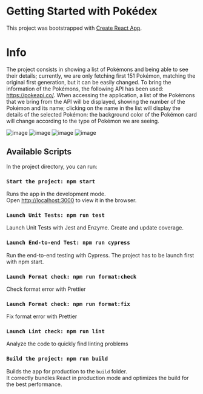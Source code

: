 # Getting Started with Pokédex

This project was bootstrapped with [Create React App](https://github.com/facebook/create-react-app).

# Info

The project consists in showing a list of Pokémons and being able to see their details; currently, we are only fetching first 151 Pokémon, matching the original first generation, but it can be easily changed. To bring the information of the Pokémons, the following API has been used: https://pokeapi.co/. When accessing the application, a list of the Pokémons that we bring from the API will be displayed, showing the number of the Pokémon and its name; clicking on the name in the list will display the details of the selected Pokémon: the background color of the Pokémon card will change according to the type of Pokémon we are seeing.

![image](https://user-images.githubusercontent.com/43568637/159160968-ad8a31c3-07c2-4991-8ed8-84dc2aa20a8d.png)
![image](https://user-images.githubusercontent.com/43568637/159161019-17db990b-a15b-4405-9493-f3884af0ec66.png)
![image](https://user-images.githubusercontent.com/43568637/159161087-cd6c0d38-e5e0-409f-8471-ce2391454016.png)
![image](https://user-images.githubusercontent.com/43568637/159161094-4b44b635-2c66-4ef4-929a-b6c17e5d1d7b.png)



## Available Scripts

In the project directory, you can run:

### `Start the project: npm start`

Runs the app in the development mode.\
Open [http://localhost:3000](http://localhost:3000) to view it in the browser.

### `Launch Unit Tests: npm run test`

Launch Unit Tests with Jest and Enzyme. Create and update coverage.

### `Launch End-to-end Test: npm run cypress `

Run the end-to-end testing with Cypress. The project has to be launch first with npm start.

### `Launch Format check: npm run format:check`

Check format error with Prettier

### `Launch Format check: npm run format:fix`

Fix format error with Prettier

### `Launch Lint check: npm run lint`

Analyze the code to quickly find linting problems

### `Build the project: npm run build`

Builds the app for production to the `build` folder.\
It correctly bundles React in production mode and optimizes the build for the best performance.





